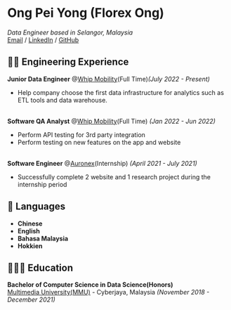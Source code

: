 # Ong Pei Yong (Florex Ong)
_Data Engineer based in Selangor, Malaysia_<br>
[Email](mailto:florexong99@gmail.com) / [LinkedIn](https://www.linkedin.com/in/ong-pei-yong-4a9b10175/) / [GitHub](https://github.com/florexong)

## 👨‍💻 Engineering Experience
**Junior Data Engineer** @[Whip Mobility](https://www.whipmobility.com/)(Full Time)_(July 2022 - Present)_<br>
 - Help company choose the first data infrastructure for analytics such as ETL tools and data warehouse.
<br><br>

**Software QA Analyst** @[Whip Mobility](https://www.whipmobility.com/)(Full Time) _(Jan 2022 - Jun 2022)_ <br>
 - Perform API testing for 3rd party integration
 - Perform testing on new features on the app and website
<br><br>

**Software Engineer** @[Auronex](https://auronex.com)(Internship) _(April 2021 - July 2021)_ <br>
  - Successfully complete 2 website and 1 research project during the internship period

## 💬 Languages
 - **Chinese**
 - **English**
 - **Bahasa Malaysia**
 - **Hokkien**

## 🧑🏽‍🎓 Education
**Bachelor of Computer Science in Data Science(Honors)**<br>
[Multimedia University(MMU)](https://www.mmu.edu.my/) - Cyberjaya, Malaysia _(November 2018 - December 2021)_ <br>


